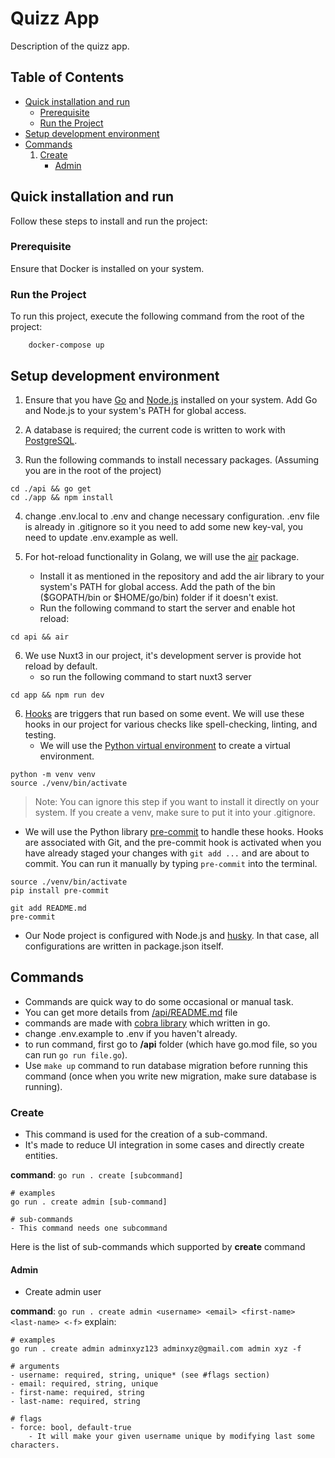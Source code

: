 # Quizz App

Description of the quizz app.

## Table of Contents

- [Quick installation and run](#installation)
    - [Prerequisite](#prerequisite)
    - [Run the Project](#run-the-project)
- [Setup development environment](#setup-development-environment)
- [Commands](#commands)
    1. [Create](#create)
        - [Admin](#admin)

## Quick installation and run

Follow these steps to install and run the project:

### Prerequisite

Ensure that Docker is installed on your system.

### Run the Project

To run this project, execute the following command from the root of the project:


```
    docker-compose up
```

## Setup development environment

1. Ensure that you have [Go](https://go.dev/) and [Node.js](https://nodejs.org/en) installed on your system. Add Go and Node.js to your system's PATH for global access.

2. A database is required; the current code is written to work with [PostgreSQL](https://www.postgresql.org/).

3. Run the following commands to install necessary packages. (Assuming you are in the root of the project)

~~~
cd ./api && go get 
cd ./app && npm install 
~~~

4. change .env.local to .env and change necessary configuration. .env file is already in .gitignore so it you need to add some new key-val, you need to update .env.example as well.

5. For hot-reload functionality in Golang, we will use the [air](https://github.com/cosmtrek/air) package.
   - Install it as mentioned in the repository and add the air library to your system's PATH for global access. Add the path of the bin ($GOPATH/bin or $HOME/go/bin) folder if it doesn't exist.
   - Run the following command to start the server and enable hot reload:

~~~
cd api && air
~~~

6. We use Nuxt3 in our project, it's development server is provide hot reload by default.
    - so run the following command to start nuxt3 server

~~~
cd app && npm run dev
~~~

6. [Hooks](https://git-scm.com/book/en/v2/Customizing-Git-Git-Hooks) are triggers that run based on some event. We will use these hooks in our project for various checks like spell-checking, linting, and testing.
   - We will use the [Python virtual environment](https://docs.python.org/3/library/venv.html) to create a virtual environment.

~~~
python -m venv venv
source ./venv/bin/activate
~~~
   > Note: You can ignore this step if you want to install it directly on your system. If you create a venv, make sure to put it into your .gitignore.

   - We will use the Python library [pre-commit](https://pre-commit.com/) to handle these hooks. Hooks are associated with Git, and the pre-commit hook is activated when you have already staged your changes with `git add ...` and are about to commit. You can run it manually by typing `pre-commit` into the terminal.

~~~
source ./venv/bin/activate
pip install pre-commit

git add README.md
pre-commit
~~~

   - Our Node project is configured with Node.js and [husky](https://typicode.github.io/husky/get-started.html). In that case, all configurations are written in package.json itself.


## Commands

- Commands are quick way to do some occasional or manual task.
- You can get more details from [/api/README.md](https://github.com/Improwised/quizz-app/blob/develop/api/README.md) file 
- commands are made with [cobra library](https://pkg.go.dev/github.com/spf13/cobra) which written in go.
- change .env.example to .env if you haven't already.
- to run command, first go to **/api** folder (which have go.mod file, so you can run `go run file.go`).
- Use `make up` command to run database migration before running this command (once when you write new migration, make sure database is running).

### Create

- This command is used for the creation of a sub-command.
- It's made to reduce UI integration in some cases and directly create entities.


**command**: `go run . create [subcommand]`
```
# examples
go run . create admin [sub-command]

# sub-commands
- This command needs one subcommand
```

Here is the list of sub-commands which supported by **create** command

#### Admin
- Create admin user

**command**: `go run . create admin <username> <email> <first-name> <last-name> <-f>`
explain: 
```
# examples
go run . create admin adminxyz123 adminxyz@gmail.com admin xyz -f

# arguments
- username: required, string, unique* (see #flags section)
- email: required, string, unique
- first-name: required, string
- last-name: required, string

# flags
- force: bool, default-true
    - It will make your given username unique by modifying last some characters. 
```